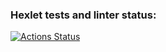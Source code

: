 ### Hexlet tests and linter status:
[![Actions Status](https://github.com/therelyona/frontend-project-11/actions/workflows/hexlet-check.yml/badge.svg)](https://github.com/therelyona/frontend-project-11/actions)